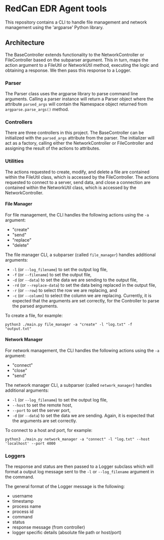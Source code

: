 # RedCan EDR Agent tools

This repository contains a CLI to handle file management and network management using the 'argparse' Python library.


## Architecture
The BaseController extends functionality to the NetworkController or FileController based on the subparser argument. This in turn, maps the action argument to a FileUtil or NetworkUtil method, executing the logic and obtaining a response. We then pass this response to a Logger.

### Parser
The Parser class uses the argparse library to parse command line arguments. Calling a parser instance will return a Parser object where the attribute `parsed_args` will contain the Namespace object returned from `argparse.parse_args()` method.

### Controllers
There are three controllers in this project. The BaseController can be initialized with the `parsed_args` attribute from the parser. The initializer will act as a factory, calling either the NetworkController or FileController and assigning the result of the actions to attributes.

### Utilities
The actions requested to create, modify, and delete a file are contained within the FileUtil class, which is accessed by the FileController. The actions requested to connect to a server, send data, and close a connection are contained within the NetworkUtil class, which is accessed by the NetworkController.

#### File Manager
For file management, the CLI handles the following actions using the `-a` argument:
- "create"
- "send"
- "replace"
- "delete"

The file manager CLI, a subparser (called `file_manager`) handles additional arguments:
- `-l` (or `--log_filename`) to set the output log file,
- `-f` (or `--filename`) to set the output file,
- `-d` (or `--data`) to set the data we are sending to the output file,
- `-rd` (or `--replace-data`) to set the data being replaced in the output file, 
- `-r` (or `--row`) to select the row we are replacing, and
- `-c` (or `--column`) to select the column we are replacing.
Currently, it is expected that the arguments are set correctly, for the Controller to parse the parsed arguments.

To create a file, for example:
```
python3 ./main.py file_manager -a "create" -l "log.txt" -f "output.txt"
```

#### Network Manager
For network management, the CLI handles the following actions using the `-a` argument:
- "connect"
- "close"
- "send"

The network manager CLI, a subparser (called `network_manager`) handles additional arguments:
- `-l` (or `--log_filename`) to set the output log file,
- `--host` to set the remote host,
- `--port` to set the server port,
- `-d` (or `--data`) to set the data we are sending.
Again, it is expected that the arguments are set correctly.

To connect to a host and port, for example:
```
python3 ./main.py network_manager -a "connect" -l "log.txt" --host 'localhost' --port 4000
```

### Loggers
The response and status are then passed to a Logger subclass which will format a output log message sent to the `-l` or `--log_filename` argument in the command.

The general format of the Logger message is the following:
- username
- timestamp
- process name
- process id
- command
- status
- response message (from controller)
- logger specific details (absolute file path or host/port)

